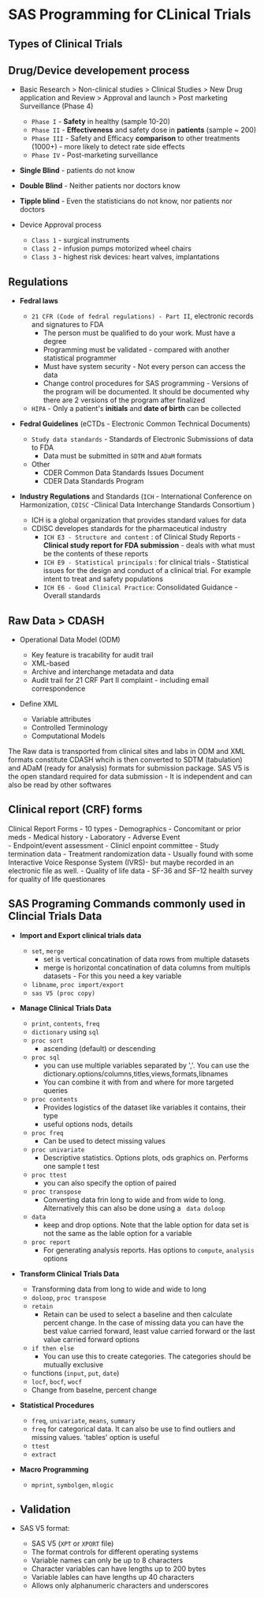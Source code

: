 # SAS Programming for CLinical Trials

## Types of Clinical Trials

## Drug/Device developement process

- Basic Research > Non-clinical studies > Clinical Studies > New Drug application and Review > Approval and launch > Post marketing Surveillance (Phase 4)
    - `Phase I` - **Safety** in healthy (sample 10-20)
    - `Phase II` - **Effectiveness** and safety dose in **patients** (sample ~ 200)
    - `Phase III` - Safety and Efficacy **comparison** to other treatments (1000+) - more likely to detect rate side effects
    - `Phase IV` - Post-marketing surveillance

- **Single Blind** - patients do not know
- **Double Blind** - Neither patients nor doctors know
- **Tipple blind** - Even the statisticians do not know, nor patients nor doctors

- Device Approval process
    - `Class 1` - surgical instruments
    - `Class 2` - infusion pumps motorized wheel chairs
    - `Class 3` - highest risk devices: heart valves, implantations

## Regulations
- **Fedral laws** 
    - `21 CFR (Code of fedral regulations) - Part II`, electronic records and signatures to FDA
        - The person must be qualified to do your work. Must have a degree
        - Programming must be validated - compared with another statistical programmer
        - Must have system security - Not every person can access the data
        - Change control procedures for SAS programming - Versions of the program will be documented. It should be documented why there are 2 versions of the program after finalized
    - `HIPA` - Only a patient's **initials** and **date of birth** can be collected

- **Fedral Guidelines** (eCTDs - Electronic Common Technical Documents)
    - `Study data standards` - Standards of Electronic Submissions of data to FDA
        - Data must be submitted in `SDTM` and `ADaM` formats
    - Other
        - CDER Common Data Standards Issues Document
        - CDER Data Standards Program

- **Industry Regulations** and Standards (`ICH` - International Conference on Harmonization, `CDISC` -Clinical Data Interchange Standards Consortium ) 
    - ICH is a global organization that provides standard values for data
    - CDISC developes standards for the pharmaceutical industry
        - `ICH E3 - Structure and content` : of Clinical Study Reports - **Clinical study report for FDA submission** - deals with what must be the contents of these reports
        - `ICH E9 - Statistical principals` : for clinical trials - Statistical issues for the design and conduct of a clinical trial. For example intent to treat and safety populations
        - `ICH E6 - Good Clinical Practice`: Consolidated Guidance - Overall standards

## Raw Data > CDASH
- Operational Data Model (ODM)
    - Key feature is tracability for audit trail
    - XML-based
    - Archive and interchange metadata and data
    - Audit trail for 21 CRF Part II complaint - including email correspondence

- Define XML
    - Variable attributes
    - Controlled Terminology
    - Computational Models

The Raw data is transported from clinical sites and labs in ODM and XML formats constitute CDASH whcih is then converted to SDTM (tabulation) and ADaM (ready for analysis) formats for submission package. SAS V5 is the open standard required for data submission - It is independent and can also be read by other softwares

## Clinical report (CRF) forms
Clinical Report Forms - 10 types
    - Demographics
    - Concomitant or prior meds
    - Medical history
    - Laboratory
    - Adverse Event      
    - Endpoint/event assessment
    - Clinicl enpoint committee
    - Study termination data
    - Treatment randomization data
        - Usually found with some Interactive Voice Response System (IVRS)- but maybe recorded in an electronic file as well. 
    - Quality of life data
        - SF-36 and SF-12 health survey for quality of life questionares

## SAS Programing Commands commonly used in Clincial Trials Data
- **Import and Export clinical trials data**
    - `set`, `merge`
        - set is vertical concatination of data rows from multiple datasets
        - merge is horizontal concatination of data columns from multipls datasets - For this you need a key variable
    - `libname`, `proc import/export`
    - `sas V5 (proc copy)`
- **Manage Clinical Trials Data**
    - `print`, `contents`, `freq`
    - `dictionary` using `sql`
    - `proc sort`
        - ascending (default) or descending
    - `proc sql`
        - you can use multiple variables separated by ','. You can use the dictionary.options/columns,titles,views,formats,libnames
        - You can combine it with from and where for more targeted queries
    - `proc contents`
        - Provides logistics of the dataset like variables it contains, their type
        - useful options nods, details
    - `proc freq`
        - Can be used to detect missing values
    - `proc univariate`
        - Descriptive statistics. Options plots, ods graphics on. Performs one sample t test
    - `proc ttest`
        - you can also specify the option of paired
    - `proc transpose`
        - Converting data frin long to wide and from wide to long. Alternatively this can also be done using a ` data doloop`
    - `data`
        - keep and drop options. Note that the lable option for data set is not the same as the lable option for a variable
    - `proc report`
        - For generating analysis reports. Has options to `compute`, `analysis` options
- **Transform Clinical Trials Data**
    - Transforming data from long to wide and wide to long
    - `doloop`, `proc transpose`
    - `retain`
        - Retain can be used to select a baseline and then calculate percent change. In the case of missing data you can have the best value carried forward, least value carried forward or the last value carried forward options
    - `if then else`
        - You can use this to create categories. The categories should be mutually exclusive
    - functions (`input`, `put`, `date`)
    - `locf`, `bocf`, `wocf`
    - Change from baselne, percent change
- **Statistical Procedures**
    - `freq`, `univariate`, `means`, `summary`
    - `freq` for categorical data. It can also be use to find outliers and missing values. 'tables' option is useful
    - `ttest`
    - `extract`
- **Macro Programming**
    - `mprint`, `symbolgen`, `mlogic`

- **Validation**
    - 

- SAS V5 format: 
    - SAS V5 (`XPT` or `XPORT` file)
    - The format controls for different operating systems
    - Variable names can only be up to 8 characters
    - Character variables can have lengths up to 200 bytes
    - Variable lables can have lengths up 40 characters
    - Allows only alphanumeric characters and underscores